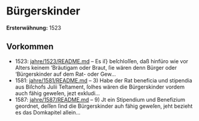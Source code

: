 # Bürgerskinder

**Ersterwähnung:** 1523

## Vorkommen
- 1523: [jahre/1523/README.md](../jahre/1523/README.md) – Es iſ} beſchloſſen, daß hinfüro wie vor Alters keinem
‘Bräutigam oder Braut, ſie wären denn Bürger oder
‘Bürgerskinder auf dem Rat- oder Gew...
- 1581: [jahre/1581/README.md](../jahre/1581/README.md) – 3) Habe der Rat beneficia und stipendia aus Biſchofs
Julii Teſtament, ſolhes wären die Bürgerskinder vordem
auch fähig geweſen, jezt exkludi...
- 1587: [jahre/1587/README.md](../jahre/1587/README.md) – 9) Jt ein Stipendium und Benefizium geordnet, deſſen
ſind die Bürgerskinder auh fähig geweſen, jeht bezieht es
das Domkapitel allein...
